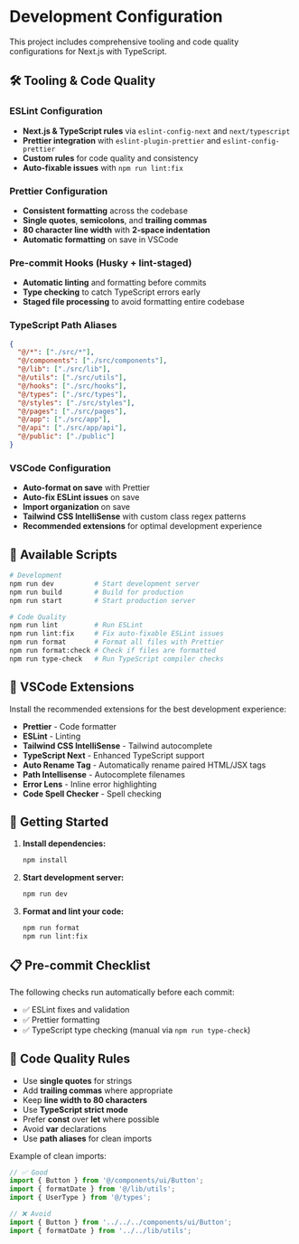 # Development Configuration

This project includes comprehensive tooling and code quality configurations for Next.js with TypeScript.

## 🛠️ Tooling & Code Quality

### ESLint Configuration

- **Next.js & TypeScript rules** via `eslint-config-next` and `next/typescript`
- **Prettier integration** with `eslint-plugin-prettier` and `eslint-config-prettier`
- **Custom rules** for code quality and consistency
- **Auto-fixable issues** with `npm run lint:fix`

### Prettier Configuration

- **Consistent formatting** across the codebase
- **Single quotes**, **semicolons**, and **trailing commas**
- **80 character line width** with **2-space indentation**
- **Automatic formatting** on save in VSCode

### Pre-commit Hooks (Husky + lint-staged)

- **Automatic linting** and formatting before commits
- **Type checking** to catch TypeScript errors early
- **Staged file processing** to avoid formatting entire codebase

### TypeScript Path Aliases

```json
{
  "@/*": ["./src/*"],
  "@/components": ["./src/components"],
  "@/lib": ["./src/lib"],
  "@/utils": ["./src/utils"],
  "@/hooks": ["./src/hooks"],
  "@/types": ["./src/types"],
  "@/styles": ["./src/styles"],
  "@/pages": ["./src/pages"],
  "@/app": ["./src/app"],
  "@/api": ["./src/app/api"],
  "@/public": ["./public"]
}
```

### VSCode Configuration

- **Auto-format on save** with Prettier
- **Auto-fix ESLint issues** on save
- **Import organization** on save
- **Tailwind CSS IntelliSense** with custom class regex patterns
- **Recommended extensions** for optimal development experience

## 📝 Available Scripts

```bash
# Development
npm run dev          # Start development server
npm run build        # Build for production
npm run start        # Start production server

# Code Quality
npm run lint         # Run ESLint
npm run lint:fix     # Fix auto-fixable ESLint issues
npm run format       # Format all files with Prettier
npm run format:check # Check if files are formatted
npm run type-check   # Run TypeScript compiler checks
```

## 🔧 VSCode Extensions

Install the recommended extensions for the best development experience:

- **Prettier** - Code formatter
- **ESLint** - Linting
- **Tailwind CSS IntelliSense** - Tailwind autocomplete
- **TypeScript Next** - Enhanced TypeScript support
- **Auto Rename Tag** - Automatically rename paired HTML/JSX tags
- **Path Intellisense** - Autocomplete filenames
- **Error Lens** - Inline error highlighting
- **Code Spell Checker** - Spell checking

## 🚀 Getting Started

1. **Install dependencies:**

   ```bash
   npm install
   ```

2. **Start development server:**

   ```bash
   npm run dev
   ```

3. **Format and lint your code:**
   ```bash
   npm run format
   npm run lint:fix
   ```

## 📋 Pre-commit Checklist

The following checks run automatically before each commit:

- ✅ ESLint fixes and validation
- ✅ Prettier formatting
- ✅ TypeScript type checking (manual via `npm run type-check`)

## 🎯 Code Quality Rules

- Use **single quotes** for strings
- Add **trailing commas** where appropriate
- Keep **line width to 80 characters**
- Use **TypeScript strict mode**
- Prefer **const** over **let** where possible
- Avoid **var** declarations
- Use **path aliases** for clean imports

Example of clean imports:

```typescript
// ✅ Good
import { Button } from '@/components/ui/Button';
import { formatDate } from '@/lib/utils';
import { UserType } from '@/types';

// ❌ Avoid
import { Button } from '../../../components/ui/Button';
import { formatDate } from '../../lib/utils';
```
